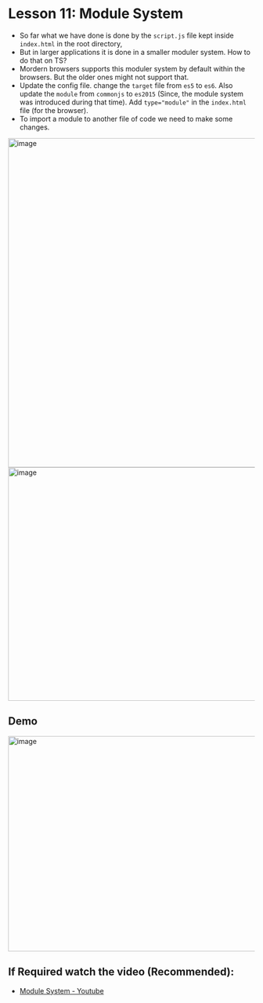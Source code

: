 # Lesson 11: Module System

- So far what we have done is done by the `script.js` file kept inside `index.html` in the root directory,
- But in larger applications it is done in a smaller moduler system. How to do that on TS?
- Mordern browsers supports this moduler system by default within the browsers. But the older ones might not support that.
- Update the config file. change the `target` file from `es5` to `es6`. Also update the `module` from `commonjs` to `es2015` (Since, the module system was introduced during that time). Add `type="module"` in the `index.html` file (for the browser).
- To import a module to another file of code we need to make some changes.


<img width="974" height="671" alt="image" src="https://github.com/user-attachments/assets/50b5f3c0-ab47-4040-9be9-95ccfe4e2dc7" />


<img width="945" height="476" alt="image" src="https://github.com/user-attachments/assets/6301a2e1-5b25-4067-ace5-584bde0d057f" />


## Demo

<img width="1368" height="439" alt="image" src="https://github.com/user-attachments/assets/8ce61c3d-5c72-44d9-9ecf-de5596cb6b80" />



## If Required watch the video (Recommended):

- [Module System - Youtube](https://youtu.be/lnup-9bBCUQ?si=PMjcVWX0vvZXogvr)
